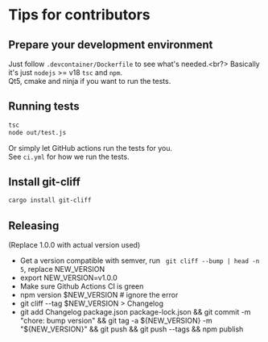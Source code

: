 # Tips for contributors

## Prepare your development environment

Just follow `.devcontainer/Dockerfile` to see what's needed.<br?>
Basically it's just `nodejs` >= v18 `tsc` and `npm`. <br>
Qt5, cmake and ninja if you want to run the tests.


## Running tests

```bash
tsc
node out/test.js
```

Or simply let GitHub actions run the tests for you.<br>
See `ci.yml` for how we run the tests.

## Install git-cliff

```bash
cargo install git-cliff
```

## Releasing

(Replace 1.0.0 with actual version used)
- Get a version compatible with semver, run ` git cliff --bump | head -n 5`, replace NEW_VERSION
- export NEW_VERSION=v1.0.0
- Make sure Github Actions CI is green
- npm version $NEW_VERSION # ignore the error
- git cliff --tag $NEW_VERSION > Changelog
- git add Changelog package.json package-lock.json && git commit -m "chore: bump version" && git tag -a ${NEW_VERSION} -m "${NEW_VERSION}" && git push && git push --tags && npm publish
